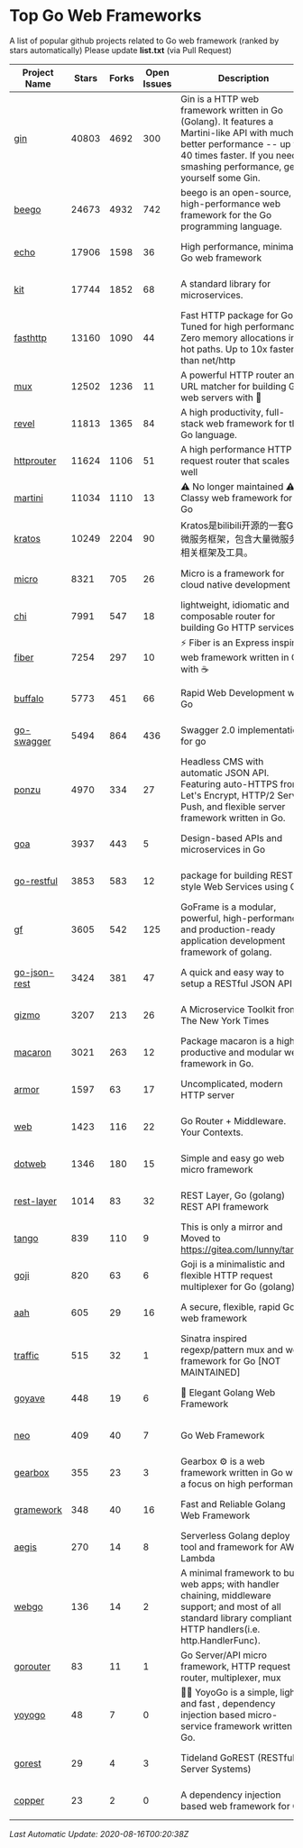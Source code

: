 # Top Go Web Frameworks
A list of popular github projects related to Go web framework (ranked by stars automatically)
Please update **list.txt** (via Pull Request)

| Project Name | Stars | Forks | Open Issues | Description | Last Commit |
| ------------ | ----- | ----- | ----------- | ----------- | ----------- |
| [gin](https://github.com/gin-gonic/gin) | 40803 | 4692 | 300 | Gin is a HTTP web framework written in Go (Golang). It features a Martini-like API with much better performance -- up to 40 times faster. If you need smashing performance, get yourself some Gin. | 2020-08-12 01:28:51 |
| [beego](https://github.com/astaxie/beego) | 24673 | 4932 | 742 | beego is an open-source, high-performance web framework for the Go programming language. | 2020-08-03 13:24:23 |
| [echo](https://github.com/labstack/echo) | 17906 | 1598 | 36 | High performance, minimalist Go web framework | 2020-08-04 00:58:08 |
| [kit](https://github.com/go-kit/kit) | 17744 | 1852 | 68 | A standard library for microservices. | 2020-07-20 15:08:20 |
| [fasthttp](https://github.com/valyala/fasthttp) | 13160 | 1090 | 44 | Fast HTTP package for Go. Tuned for high performance. Zero memory allocations in hot paths. Up to 10x faster than net/http | 2020-08-07 15:38:59 |
| [mux](https://github.com/gorilla/mux) | 12502 | 1236 | 11 | A powerful HTTP router and URL matcher for building Go web servers with 🦍 | 2020-07-11 20:05:21 |
| [revel](https://github.com/revel/revel) | 11813 | 1365 | 84 | A high productivity, full-stack web framework for the Go language. | 2020-07-12 05:57:36 |
| [httprouter](https://github.com/julienschmidt/httprouter) | 11624 | 1106 | 51 | A high performance HTTP request router that scales well | 2020-08-14 18:20:55 |
| [martini](https://github.com/go-martini/martini) | 11034 | 1110 | 13 | ⚠️ No longer maintained ⚠️  Classy web framework for Go | 2017-01-21 21:58:54 |
| [kratos](https://github.com/go-kratos/kratos) | 10249 | 2204 | 90 | Kratos是bilibili开源的一套Go微服务框架，包含大量微服务相关框架及工具。 | 2020-05-26 16:08:25 |
| [micro](https://github.com/micro/micro) | 8321 | 705 | 26 | Micro is a framework for cloud native development | 2020-08-15 16:34:56 |
| [chi](https://github.com/go-chi/chi) | 7991 | 547 | 18 | lightweight, idiomatic and composable router for building Go HTTP services | 2020-07-08 12:28:43 |
| [fiber](https://github.com/gofiber/fiber) | 7254 | 297 | 10 | ⚡️ Fiber is an Express inspired web framework written in Go with ☕️ | 2020-08-14 15:01:37 |
| [buffalo](https://github.com/gobuffalo/buffalo) | 5773 | 451 | 66 | Rapid Web Development w/ Go | 2020-08-02 15:12:48 |
| [go-swagger](https://github.com/go-swagger/go-swagger) | 5494 | 864 | 436 | Swagger 2.0 implementation for go | 2020-08-11 16:34:39 |
| [ponzu](https://github.com/ponzu-cms/ponzu) | 4970 | 334 | 27 | Headless CMS with automatic JSON API. Featuring auto-HTTPS from Let's Encrypt, HTTP/2 Server Push, and flexible server framework written in Go. | 2020-01-02 00:14:32 |
| [goa](https://github.com/goadesign/goa) | 3937 | 443 | 5 | Design-based APIs and microservices in Go | 2020-08-16 00:04:29 |
| [go-restful](https://github.com/emicklei/go-restful) | 3853 | 583 | 12 | package for building REST-style Web Services using Go | 2020-07-27 15:02:05 |
| [gf](https://github.com/gogf/gf) | 3605 | 542 | 125 | GoFrame is a modular, powerful, high-performance and production-ready application development framework of golang.  | 2020-08-15 13:58:03 |
| [go-json-rest](https://github.com/ant0ine/go-json-rest) | 3424 | 381 | 47 | A quick and easy way to setup a RESTful JSON API | 2017-09-13 04:12:08 |
| [gizmo](https://github.com/nytimes/gizmo) | 3207 | 213 | 26 | A Microservice Toolkit from The New York Times | 2020-05-22 01:15:42 |
| [macaron](https://github.com/go-macaron/macaron) | 3021 | 263 | 12 | Package macaron is a high productive and modular web framework in Go. | 2020-06-11 08:29:11 |
| [armor](https://github.com/labstack/armor) | 1597 | 63 | 17 | Uncomplicated, modern HTTP server | 2019-08-03 18:10:09 |
| [web](https://github.com/gocraft/web) | 1423 | 116 | 22 | Go Router + Middleware. Your Contexts. | 2019-02-07 15:06:52 |
| [dotweb](https://github.com/devfeel/dotweb) | 1346 | 180 | 15 | Simple and easy go web micro framework | 2020-08-11 09:38:36 |
| [rest-layer](https://github.com/rs/rest-layer) | 1014 | 83 | 32 | REST Layer, Go (golang) REST API framework | 2019-12-05 10:17:11 |
| [tango](https://github.com/lunny/tango) | 839 | 110 | 9 | This is only a mirror and Moved to https://gitea.com/lunny/tango | 2019-05-17 03:31:10 |
| [goji](https://github.com/goji/goji) | 820 | 63 | 6 | Goji is a minimalistic and flexible HTTP request multiplexer for Go (golang) | 2019-01-26 23:58:29 |
| [aah](https://github.com/go-aah/aah) | 605 | 29 | 16 | A secure, flexible, rapid Go web framework | 2019-10-12 08:09:30 |
| [traffic](https://github.com/gravityblast/traffic) | 515 | 32 | 1 | Sinatra inspired regexp/pattern mux and web framework for Go [NOT MAINTAINED] | 2015-11-26 21:31:07 |
| [goyave](https://github.com/System-Glitch/goyave) | 448 | 19 | 6 | 🍐 Elegant Golang Web Framework | 2020-07-02 13:47:37 |
| [neo](https://github.com/ivpusic/neo) | 409 | 40 | 7 | Go Web Framework | 2017-08-14 23:54:31 |
| [gearbox](https://github.com/gogearbox/gearbox) | 355 | 23 | 3 | Gearbox :gear: is a web framework written in Go with a focus on high performance | 2020-08-04 12:57:01 |
| [gramework](https://github.com/gramework/gramework) | 348 | 40 | 16 | Fast and Reliable Golang Web Framework | 2020-01-21 17:51:59 |
| [aegis](https://github.com/tmaiaroto/aegis) | 270 | 14 | 8 | Serverless Golang deploy tool and framework for AWS Lambda | 2019-07-28 17:59:41 |
| [webgo](https://github.com/bnkamalesh/webgo) | 136 | 14 | 2 | A minimal framework to build web apps; with handler chaining, middleware support; and most of all standard library compliant HTTP handlers(i.e. http.HandlerFunc). | 2020-07-14 17:20:04 |
| [gorouter](https://github.com/vardius/gorouter) | 83 | 11 | 1 | Go Server/API micro framework, HTTP request router, multiplexer, mux | 2020-08-08 06:37:06 |
| [yoyogo](https://github.com/yoyofx/yoyogo) | 48 | 7 | 0 | 🦄🌈 YoyoGo is a simple, light and fast , dependency injection based micro-service framework written in Go. | 2020-08-14 08:30:38 |
| [gorest](https://github.com/tideland/gorest) | 29 | 4 | 3 | Tideland GoREST (RESTful Server Systems) | 2017-11-10 13:00:37 |
| [copper](https://github.com/tusharsoni/copper) | 23 | 2 | 0 | A dependency injection based web framework for Go | 2020-07-29 18:22:09 |

*Last Automatic Update: 2020-08-16T00:20:38Z*